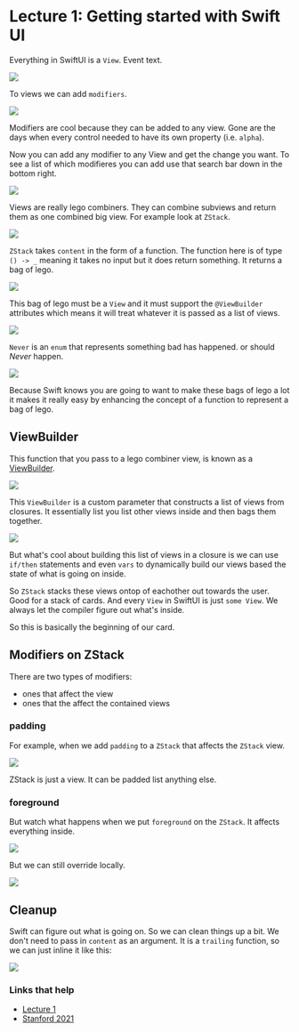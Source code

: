 # Lecture 1: Getting started with Swift UI

Everything in SwiftUI is a `View`. Event text.

![](images/1.png)

To views we can add `modifiers`.

![](images/2.png)

Modifiers are cool because they can be added to any view. Gone are the days when every control needed to have its own property (i.e. `alpha`).

Now you can add any modifier to any View and get the change you want. To see a list of which modifieres you can add use that search bar down in the bottom right.

![](images/3.png)

Views are really lego combiners. They can combine subviews and return them as one combined big view. For example look at `ZStack`.

![](images/4.png)

`ZStack` takes `content` in the form of a function. The function here is of type `() -> _` meaning it takes no input but it does return something. It returns a bag of lego.

![](images/5.png)

This bag of lego must be a `View` and it must support the `@ViewBuilder` attributes which means it will treat whatever it is passed as a list of views.

![](images/6.png)

`Never` is an `enum` that represents something bad has happened. or should *Never* happen.

![](images/7.png)

Because Swift knows you are going to want to make these bags of lego a lot it makes it really easy by enhancing the concept of a function to represent a bag of lego.

## ViewBuilder

This function that you pass to a lego combiner view, is known as a [ViewBuilder](https://developer.apple.com/documentation/swiftui/viewbuilder).

![](images/8.png)

This `ViewBuilder` is a custom parameter that constructs a list of views from closures. It essentially list you list other views inside and then bags them together.

![](images/9.png)

But what's cool about building this list of views in a closure is we can use `if/then` statements and even `vars` to dynamically build our views based the state of what is going on inside.

So `ZStack` stacks these views ontop of eachother out towards the user. Good for a stack of cards. And every `View` in SwiftUI is just `some View`. We always let the compiler figure out what's inside.

So this is basically the beginning of our card.

## Modifiers on ZStack

There are two types of modifiers:

- ones that affect the view
- ones that the affect the contained views

### padding

For example, when we add `padding` to a `ZStack` that affects the `ZStack` view.

![](images/10.png)

ZStack is just a view. It can be padded list anything else.

### foreground

But watch what happens when we put `foreground` on the `ZStack`. It affects everything inside.

![](images/11.png)

But we can still override locally.

![](images/12.png)

## Cleanup

Swift can figure out what is going on. So we can clean things up a bit. We don't need to pass in `content` as an argument. It is a `trailing` function, so we can just inline it like this:

![](images/13.png)


### Links that help

- [Lecture 1](https://www.youtube.com/watch?v=bqu6BquVi2M&ab_channel=Stanford)
- [Stanford 2021](https://cs193p.sites.stanford.edu/)



